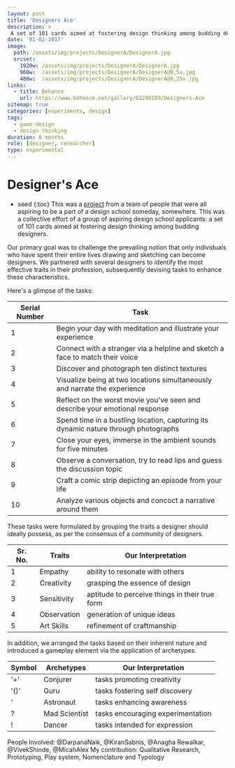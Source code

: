 ```yaml
---
layout: post
title: 'Designers Ace'
description: >
 A set of 101 cards aimed at fostering design thinking among budding designers.
date: '01-02-2017'
image: 
  path: /assets/img/projects/DesignerA/DesignerA.jpg
  srcset: 
    1920w: /assets/img/projects/DesignerA/DesignerA.jpg
    960w:  /assets/img/projects/DesignerA/DesignerA@0,5x.jpg
    480w:  /assets/img/projects/DesignerA/DesignerA@0,25x.jpg
links:
  - title: Behance
    url: https://www.behance.net/gallery/63290189/Designers-Ace
sitemap: true
categories: [experiments, design]
tags:
  - game-design
  - design-thinking
duration: 8 months
role: [designer, researcher]  
type: experimental
---
```


# Designer's Ace
* seed
{:toc}
This was a [project](https://www.behance.net/gallery/63290189/Designers-Ace) from a team of people that were all aspiring to be a part of a design school someday, somewhere. This was a collective effort of a group of aspiring design school applicants: a set of 101 cards aimed at fostering design thinking among budding designers.

Our primary goal was to challenge the prevailing notion that only individuals who have spent their entire lives drawing and sketching can become designers. We partnered with several designers to identify the most effective traits in their profession, subsequently devising tasks to enhance these characteristics.

Here's a glimpse of the tasks:

Serial Number | Task
--------------- | ------
1	|Begin your day with meditation and illustrate your experience
2	|Connect with a stranger via a helpline and sketch a face to match their voice
3	|Discover and photograph ten distinct textures
4	|Visualize being at two locations simultaneously and narrate the experience
5	|Reflect on the worst movie you've seen and describe your emotional response
6	|Spend time in a bustling location, capturing its dynamic nature through photographs
7	|Close your eyes, immerse in the ambient sounds for five minutes
8	|Observe a conversation, try to read lips and guess the discussion topic
9	|Craft a comic strip depicting an episode from your life
10	|Analyze various objects and concoct a narrative around them

These tasks were formulated by grouping the traits a designer should ideally possess, as per the consensus of a community of designers.

Sr. No. | Traits | Our Interpretation
------  | ------ | ------
1	|Empathy | ability to resonate with others
2	|Creativity | grasping the essence of design
3	|Sensitivity | aptitude to perceive things in their true form
4	|Observation | generation of unique ideas
5	|Art Skills | refinement of craftmanship

In addition, we arranged the tasks based on their inherent nature and introduced a gameplay element via the application of archetypes.

Symbol | Archetypes | Our Interpretation
------  | ------ | ------
'+' |Conjurer | tasks promoting creativity 
'()'	|Guru | tasks fostering self discovery
'	|Astronaut | tasks enhancing awareness
?	|Mad Scientist | tasks encouraging experimentation
!	|Dancer | tasks intended for expression

People Involved: @DarpanaNaik, @KiranSabnis, @Anagha Rewalkar, @VivekShinde, @MicahAlex
My contribution:  Qualitative Research, Prototyping, Play system, Nomenclature and Typology
